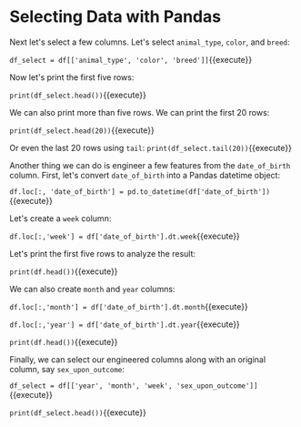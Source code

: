 # Selecting Data with Pandas

Next let's select a few columns. Let's select `animal_type`, `color`, and `breed`:


`df_select = df[['animal_type', 'color', 'breed']]`{{execute}}

Now let's print the first five rows:

`print(df_select.head())`{{execute}}

We can also print more than five rows. We can print the first 20 rows:

`print(df_select.head(20))`{{execute}}

Or even the last 20 rows using `tail`:
`print(df_select.tail(20))`{{execute}}

Another thing we can do is engineer a few features from the `date_of_birth` column. First, let's convert `date_of_birth` into a Pandas datetime object:

`df.loc[:, 'date_of_birth'] = pd.to_datetime(df['date_of_birth'])`{{execute}}

Let's create a `week` column:

`df.loc[:,'week'] = df['date_of_birth'].dt.week`{{execute}}

Let's print the first five rows to analyze the result:

`print(df.head())`{{execute}}

We can also create `month` and `year` columns:

`df.loc[:,'month'] = df['date_of_birth'].dt.month`{{execute}}

`df.loc[:,'year'] = df['date_of_birth'].dt.year`{{execute}}

`print(df.head())`{{execute}}

Finally, we can select our engineered columns along with an original column, say `sex_upon_outcome`:

`df_select = df[['year', 'month', 'week', 'sex_upon_outcome']]`{{execute}}

`print(df_select.head())`{{execute}}







